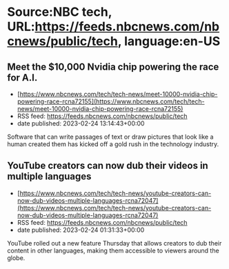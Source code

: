 # Source:NBC tech, URL:https://feeds.nbcnews.com/nbcnews/public/tech, language:en-US

## Meet the $10,000 Nvidia chip powering the race for A.I.
 - [https://www.nbcnews.com/tech/tech-news/meet-10000-nvidia-chip-powering-race-rcna72155](https://www.nbcnews.com/tech/tech-news/meet-10000-nvidia-chip-powering-race-rcna72155)
 - RSS feed: https://feeds.nbcnews.com/nbcnews/public/tech
 - date published: 2023-02-24 13:14:43+00:00

Software that can write passages of text or draw pictures that look like a human created them has kicked off a gold rush in the technology industry.

## YouTube creators can now dub their videos in multiple languages
 - [https://www.nbcnews.com/tech/tech-news/youtube-creators-can-now-dub-videos-multiple-languages-rcna72047](https://www.nbcnews.com/tech/tech-news/youtube-creators-can-now-dub-videos-multiple-languages-rcna72047)
 - RSS feed: https://feeds.nbcnews.com/nbcnews/public/tech
 - date published: 2023-02-24 01:31:33+00:00

YouTube rolled out a new feature Thursday that allows creators to dub their content in other languages, making them accessible to viewers around the globe.


